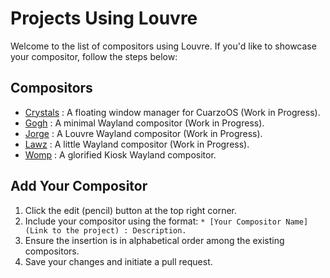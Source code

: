 # Projects Using Louvre

Welcome to the list of compositors using Louvre. If you'd like to showcase your compositor, follow the steps below:

## Compositors

* [Crystals](https://github.com/CuarzoSoftware/Crystals) : A floating window manager for CuarzoOS (Work in Progress).
* [Gogh](https://github.com/xTrayambak/gogh) : A minimal Wayland compositor (Work in Progress).
* [Jorge](https://github.com/diego-est/jorge) : A Louvre Wayland compositor (Work in Progress).
* [Lawz](https://github.com/aman333nolawz/Lawz) : A little Wayland compositor (Work in Progress).
* [Womp](https://github.com/diego-est/womp) : A glorified Kiosk Wayland compositor.

## Add Your Compositor

1. Click the edit (pencil) button at the top right corner.
2. Include your compositor using the format: `* [Your Compositor Name](Link to the project) : Description.`
3. Ensure the insertion is in alphabetical order among the existing compositors.
4. Save your changes and initiate a pull request.
